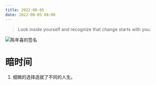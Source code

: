 ```yaml
---
title: 2022-08-05
date: 2022-08-05 08:08
---
```


> Look inside yourself and recognize that change starts with you.

![陈年喜的签名](http://images.iotop.work/uPic/chennianxi.jpg)

# 暗时间
1. 细微的选择造就了不同的人生。
